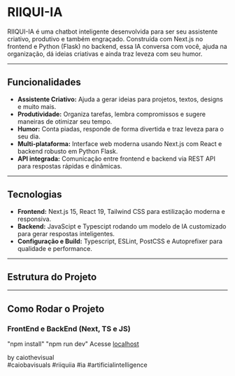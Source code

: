 # RIIQUI-IA

RIIQUI-IA é uma chatbot inteligente desenvolvida para ser seu assistente criativo, produtivo e também engraçado. Construída com Next.js no frontend e Python (Flask) no backend, essa IA conversa com você, ajuda na organização, dá ideias criativas e ainda traz leveza com seu humor.

---

## Funcionalidades

- **Assistente Criativo:** Ajuda a gerar ideias para projetos, textos, designs e muito mais.
- **Produtividade:** Organiza tarefas, lembra compromissos e sugere maneiras de otimizar seu tempo.
- **Humor:** Conta piadas, responde de forma divertida e traz leveza para o seu dia.
- **Multi-plataforma:** Interface web moderna usando Next.js com React e backend robusto em Python Flask.
- **API integrada:** Comunicação entre frontend e backend via REST API para respostas rápidas e dinâmicas.

---

## Tecnologias

- **Frontend:** Next.js 15, React 19, Tailwind CSS para estilização moderna e responsiva.
- **Backend:** JavaScipt e Typescipt rodando um modelo de IA customizado para gerar respostas inteligentes.
- **Configuração e Build:** Typescript, ESLint, PostCSS e Autoprefixer para qualidade e performance.

---

## Estrutura do Projeto




---

## Como Rodar o Projeto

### FrontEnd e BackEnd (Next, TS e JS)
"npm install"
"npm run dev"
Acesse [localhost](http://localhost:3000)

by caiothevisual  
#caiobavisuals #riiquiia #ia #artificialintelligence
